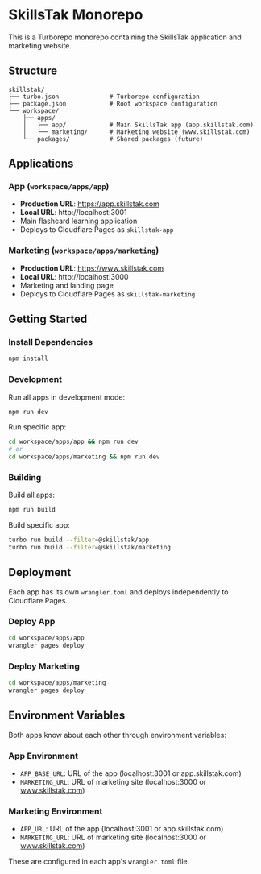 # SkillsTak Monorepo

This is a Turborepo monorepo containing the SkillsTak application and marketing website.

## Structure

```
skillstak/
├── turbo.json              # Turborepo configuration
├── package.json            # Root workspace configuration
└── workspace/
    ├── apps/
    │   ├── app/            # Main SkillsTak app (app.skillstak.com)
    │   └── marketing/      # Marketing website (www.skillstak.com)
    └── packages/           # Shared packages (future)
```

## Applications

### App (`workspace/apps/app`)
- **Production URL**: https://app.skillstak.com
- **Local URL**: http://localhost:3001
- Main flashcard learning application
- Deploys to Cloudflare Pages as `skillstak-app`

### Marketing (`workspace/apps/marketing`)
- **Production URL**: https://www.skillstak.com
- **Local URL**: http://localhost:3000
- Marketing and landing page
- Deploys to Cloudflare Pages as `skillstak-marketing`

## Getting Started

### Install Dependencies
```bash
npm install
```

### Development

Run all apps in development mode:
```bash
npm run dev
```

Run specific app:
```bash
cd workspace/apps/app && npm run dev
# or
cd workspace/apps/marketing && npm run dev
```

### Building

Build all apps:
```bash
npm run build
```

Build specific app:
```bash
turbo run build --filter=@skillstak/app
turbo run build --filter=@skillstak/marketing
```

## Deployment

Each app has its own `wrangler.toml` and deploys independently to Cloudflare Pages.

### Deploy App
```bash
cd workspace/apps/app
wrangler pages deploy
```

### Deploy Marketing
```bash
cd workspace/apps/marketing
wrangler pages deploy
```

## Environment Variables

Both apps know about each other through environment variables:

### App Environment
- `APP_BASE_URL`: URL of the app (localhost:3001 or app.skillstak.com)
- `MARKETING_URL`: URL of marketing site (localhost:3000 or www.skillstak.com)

### Marketing Environment
- `APP_URL`: URL of the app (localhost:3001 or app.skillstak.com)
- `MARKETING_URL`: URL of marketing site (localhost:3000 or www.skillstak.com)

These are configured in each app's `wrangler.toml` file.

